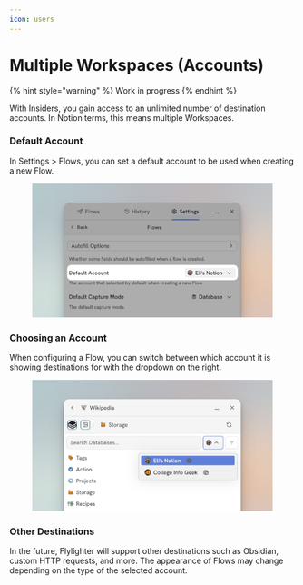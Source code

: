 ```yaml
---
icon: users
---
```


# Multiple Workspaces (Accounts)

{% hint style="warning" %}
Work in progress
{% endhint %}

With Insiders, you gain access to an unlimited number of destination accounts. In Notion terms, this means multiple Workspaces.&#x20;

### Default Account

In Settings > Flows, you can set a default account to be used when creating a new Flow.

<figure><img src="../.gitbook/assets/CleanShot 2025-01-26 at 13.30.17.png" alt=""><figcaption></figcaption></figure>

### Choosing an Account

When configuring a Flow, you can switch between which account it is showing destinations for with the dropdown on the right.

<figure><img src="../.gitbook/assets/CleanShot 2025-01-26 at 13.32.17.png" alt=""><figcaption></figcaption></figure>

### Other Destinations

In the future, Flylighter will support other destinations such as Obsidian, custom HTTP requests, and more. The appearance of Flows may change depending on the type of the selected account.


